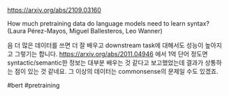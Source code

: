 https://arxiv.org/abs/2109.03160

How much pretraining data do language models need to learn syntax? (Laura Pérez-Mayos, Miguel Ballesteros, Leo Wanner)

음 더 많은 데이터를 쓰면 더 잘 배우고 downstream task에 대해서도 성능이 높아지고 그렇기는 합니다. https://arxiv.org/abs/2011.04946 에서 1억 단어 정도면 syntactic/semantic한 정보는 대부분 배우는 것 같다고 보고했었는데 결과가 상통하는 점이 있는 것 같네요. 그 이상의 데이터는 commonsense의 문제일 수도 있겠죠.

#bert #pretraining